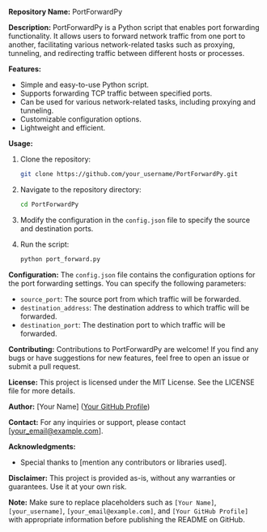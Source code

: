 **Repository Name:** PortForwardPy

**Description:**
PortForwardPy is a Python script that enables port forwarding functionality. It allows users to forward network traffic from one port to another, facilitating various network-related tasks such as proxying, tunneling, and redirecting traffic between different hosts or processes.

**Features:**
- Simple and easy-to-use Python script.
- Supports forwarding TCP traffic between specified ports.
- Can be used for various network-related tasks, including proxying and tunneling.
- Customizable configuration options.
- Lightweight and efficient.

**Usage:**
1. Clone the repository:
   ```bash
   git clone https://github.com/your_username/PortForwardPy.git
   ```

2. Navigate to the repository directory:
   ```bash
   cd PortForwardPy
   ```

3. Modify the configuration in the `config.json` file to specify the source and destination ports.

4. Run the script:
   ```bash
   python port_forward.py
   ```

**Configuration:**
The `config.json` file contains the configuration options for the port forwarding settings. You can specify the following parameters:
- `source_port`: The source port from which traffic will be forwarded.
- `destination_address`: The destination address to which traffic will be forwarded.
- `destination_port`: The destination port to which traffic will be forwarded.

**Contributing:**
Contributions to PortForwardPy are welcome! If you find any bugs or have suggestions for new features, feel free to open an issue or submit a pull request.

**License:**
This project is licensed under the MIT License. See the LICENSE file for more details.

**Author:**
[Your Name] ([Your GitHub Profile](https://github.com/your_username))

**Contact:**
For any inquiries or support, please contact [your_email@example.com].

**Acknowledgments:**
- Special thanks to [mention any contributors or libraries used].

**Disclaimer:**
This project is provided as-is, without any warranties or guarantees. Use it at your own risk.

**Note:**
Make sure to replace placeholders such as `[Your Name]`, `[your_username]`, `[your_email@example.com]`, and `[Your GitHub Profile]` with appropriate information before publishing the README on GitHub.
